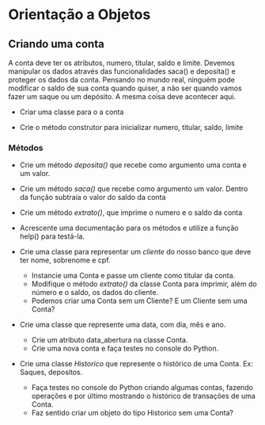 # Orientação a Objetos


## Criando uma conta

A conta deve ter os atributos, numero, titular, saldo e limite.
Devemos manipular os dados através das funcionalidades saca() e deposita() e proteger os dados da conta. Pensando no mundo real, ninguém pode modificar o saldo de sua conta quando quiser, a não ser quando vamos fazer um saque ou um depósito. A mesma coisa deve acontecer aqui.

- Criar uma classe para o a conta

- Crie o método construtor para inicializar numero, titular, saldo, limite

### Métodos

- Crie um método *deposita()* que recebe como argumento uma conta e um valor.

- Crie um método *saca()* que recebe como argumento um valor. Dentro da função subtraia o valor do saldo da conta

- Crie um método *extrato()*, que imprime o numero e o saldo da conta

- Acrescente uma documentação para os métodos e utilize a função help() para testá-la.

- Crie uma classe para representar um *cliente* do nosso banco que deve ter nome, sobrenome e cpf.
    - Instancie uma Conta e passe um cliente como titular da conta.
    - Modifique o método *extrato()* da classe Conta para imprimir, além do número e o saldo, os dados do cliente.
    - Podemos criar uma Conta sem um Cliente? E um Cliente sem uma Conta?

- Crie uma classe que represente uma data, com dia, mês e ano.
    - Crie um atributo data_abertura na classe Conta.
    - Crie uma nova conta e faça testes no console do Python.

- Crie uma classe *Historico* que represente o histórico de uma Conta. Ex: Saques, depositos.
    - Faça testes no console do Python criando algumas contas, fazendo operações e por último mostrando o histórico de transações de uma Conta.
    - Faz sentido criar um objeto do tipo Historico sem uma Conta?
